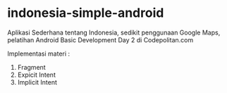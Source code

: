 # indonesia-simple-android
Aplikasi Sederhana tentang Indonesia, sedikit penggunaan Google Maps, pelatihan Android Basic Development Day 2 di Codepolitan.com

Implementasi materi :
1. Fragment
2. Expicit Intent
3. Implicit Intent

